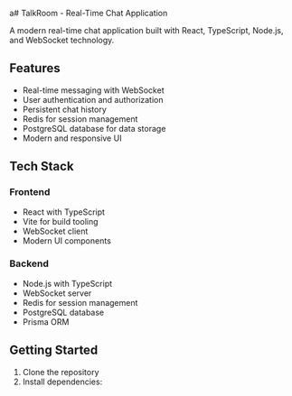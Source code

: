 a# TalkRoom - Real-Time Chat Application

A modern real-time chat application built with React, TypeScript, Node.js, and WebSocket technology.

## Features

- Real-time messaging with WebSocket
- User authentication and authorization
- Persistent chat history
- Redis for session management
- PostgreSQL database for data storage
- Modern and responsive UI

## Tech Stack

### Frontend

- React with TypeScript
- Vite for build tooling
- WebSocket client
- Modern UI components

### Backend

- Node.js with TypeScript
- WebSocket server
- Redis for session management
- PostgreSQL database
- Prisma ORM

## Getting Started

1. Clone the repository
2. Install dependencies:
